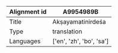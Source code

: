 |Alignment id | A9954989B
| --- | --- 
|Title | Akṣayamatinirdeśa 
|Type | translation
|Languages | ['en', 'zh', 'bo', 'sa']